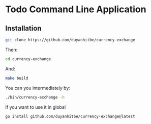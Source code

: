 # Todo Command Line Application

## Installation
```bash
git clone https://github.com/duyanhitbe/currency-exchange
```
Then:
```bash
cd currency-exchange
```
And:
```bash
make build
```
You can you intermediately by:
```bash
./bin/currency-exchange -h
```
If you want to use it in global
```bash
go install github.com/duyanhitbe/currency-exchange@latest
```